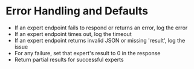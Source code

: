 # Error Handling and Defaults

- If an expert endpoint fails to respond or returns an error, log the error
- If an expert endpoint times out, log the timeout
- If an expert endpoint returns invalid JSON or missing 'result', log the issue
- For any failure, set that expert's result to 0 in the response
- Return partial results for successful experts 